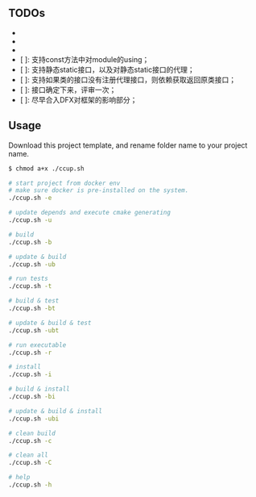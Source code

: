 ## TODOs

- [x]: 支持一个对象注册多个DFX代理接口；
- [x]: 支持如果类没有注册，则依赖获取的代理返回原类；
- [x]: 支持用户注册多种不同的proxy链条；
- [ ]: 支持const方法中对module的using；
- [ ]: 支持静态static接口，以及对静态static接口的代理；
- [ ]: 支持如果类的接口没有注册代理接口，则依赖获取返回原类接口；
- [ ]: 接口确定下来，评审一次；
- [ ]: 尽早合入DFX对框架的影响部分；

## Usage

Download this project template, and rename folder name to your project name.

```sh
$ chmod a+x ./ccup.sh

# start project from docker env
# make sure docker is pre-installed on the system.
./ccup.sh -e

# update depends and execute cmake generating
./ccup.sh -u

# build
./ccup.sh -b

# update & build
./ccup.sh -ub

# run tests
./ccup.sh -t

# build & test
./ccup.sh -bt

# update & build & test
./ccup.sh -ubt

# run executable
./ccup.sh -r

# install
./ccup.sh -i

# build & install
./ccup.sh -bi

# update & build & install
./ccup.sh -ubi

# clean build
./ccup.sh -c

# clean all
./ccup.sh -C

# help
./ccup.sh -h
```
